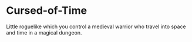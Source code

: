 # Cursed-of-Time
Little roguelike which you control a medieval warrior who travel into space and time in a magical dungeon.
